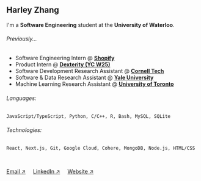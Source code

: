 ## Harley Zhang

I'm a **Software Engineering** student at the **University of Waterloo**.
<br/>

###### Previously...
- Software Engineering Intern @ **[Shopify](https://www.shopify.com/)**
- Product Intern @ **[Dexterity (YC W25)](https://www.joindex.com/)**
- Software Development Research Assistant @ **[Cornell Tech](https://s.tech.cornell.edu/)**
- Software & Data Research Assistant @ **[Yale University](https://www.yale.edu/)**
- Machine Learning Research Assistant @ **[University of Toronto](https://cubes-labs.com/)**

###### Languages:
```
JavaScript/TypeScript, Python, C/C++, R, Bash, MySQL, SQLite
```
###### Technologies:
```
React, Next.js, Git, Google Cloud, Cohere, MongoDB, Node.js, HTML/CSS
```
<br/>

[Email &#8599;](mailto:harley.zhang@uwaterloo.ca) &nbsp;&nbsp;&nbsp;
[LinkedIn &#8599;](https://www.linkedin.com/in/harley-zhang) &nbsp;&nbsp;&nbsp;
[Website &#8599;](https://harleyzhang.info/)
